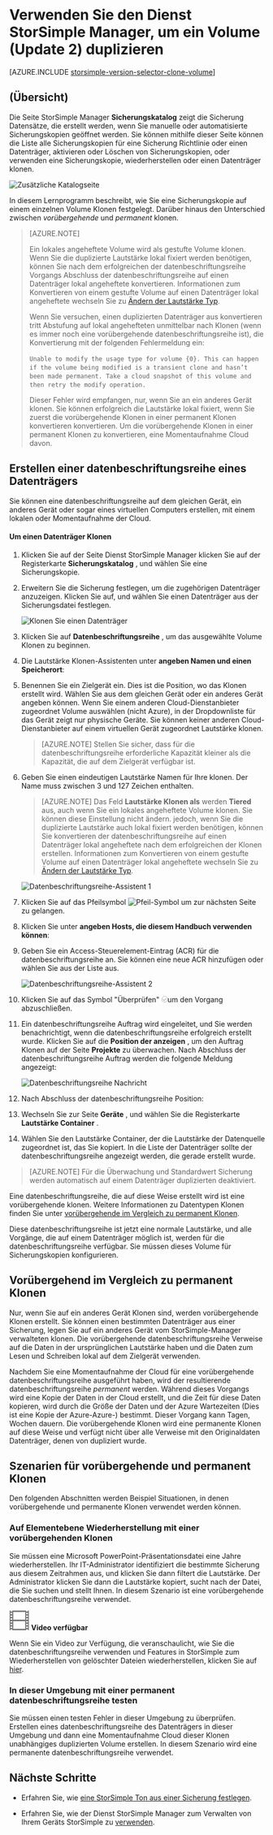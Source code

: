 <properties
   pageTitle="Die Lautstärke StorSimple Klonen | Microsoft Azure"
   description="Die verschiedenen datenbeschriftungsreihe Typen und wann sie verwendet werden, und wird erläutert, wie Sie eine Sicherungskopie, legen Sie auf einem einzelnen Volume Klonen verwenden können."
   services="storsimple"
   documentationCenter="NA"
   authors="alkohli"
   manager="carmonm"
   editor="" />
<tags 
   ms.service="storsimple"
   ms.devlang="NA"
   ms.topic="article"
   ms.tgt_pltfrm="NA"
   ms.workload="TBD"
   ms.date="07/27/2016"
   ms.author="alkohli" />

# <a name="use-the-storsimple-manager-service-to-clone-a-volume-update-2"></a>Verwenden Sie den Dienst StorSimple Manager, um ein Volume (Update 2) duplizieren

[AZURE.INCLUDE [storsimple-version-selector-clone-volume](../../includes/storsimple-version-selector-clone-volume.md)]

## <a name="overview"></a>(Übersicht)

Die Seite StorSimple Manager **Sicherungskatalog** zeigt die Sicherung Datensätze, die erstellt werden, wenn Sie manuelle oder automatisierte Sicherungskopien geöffnet werden. Sie können mithilfe dieser Seite können die Liste alle Sicherungskopien für eine Sicherung Richtlinie oder einen Datenträger, aktivieren oder Löschen von Sicherungskopien, oder verwenden eine Sicherungskopie, wiederherstellen oder einen Datenträger klonen.

![Zusätzliche Katalogseite](./media/storsimple-clone-volume-u2/backupCatalog.png)  

In diesem Lernprogramm beschreibt, wie Sie eine Sicherungskopie auf einem einzelnen Volume Klonen festgelegt. Darüber hinaus den Unterschied zwischen *vorübergehende* und *permanent* klonen.

>[AZURE.NOTE] 
>
>Ein lokales angeheftete Volume wird als gestufte Volume klonen. Wenn Sie die duplizierte Lautstärke lokal fixiert werden benötigen, können Sie nach dem erfolgreichen der datenbeschriftungsreihe Vorgangs Abschluss der datenbeschriftungsreihe auf einen Datenträger lokal angeheftete konvertieren. Informationen zum Konvertieren von einem gestufte Volume auf einen Datenträger lokal angeheftete wechseln Sie zu [Ändern der Lautstärke Typ](storsimple-manage-volumes-u2.md#change-the-volume-type).
>
>Wenn Sie versuchen, einen duplizierten Datenträger aus konvertieren tritt Abstufung auf lokal angehefteten unmittelbar nach Klonen (wenn es immer noch eine vorübergehende datenbeschriftungsreihe ist), die Konvertierung mit der folgenden Fehlermeldung ein:
>
>`Unable to modify the usage type for volume {0}. This can happen if the volume being modified is a transient clone and hasn’t been made permanent. Take a cloud snapshot of this volume and then retry the modify operation.` 
>
>Dieser Fehler wird empfangen, nur, wenn Sie an ein anderes Gerät klonen. Sie können erfolgreich die Lautstärke lokal fixiert, wenn Sie zuerst die vorübergehende Klonen in einer permanent Klonen konvertieren konvertieren. Um die vorübergehende Klonen in einer permanent Klonen zu konvertieren, eine Momentaufnahme Cloud davon.

## <a name="create-a-clone-of-a-volume"></a>Erstellen einer datenbeschriftungsreihe eines Datenträgers

Sie können eine datenbeschriftungsreihe auf dem gleichen Gerät, ein anderes Gerät oder sogar eines virtuellen Computers erstellen, mit einem lokalen oder Momentaufnahme der Cloud.

#### <a name="to-clone-a-volume"></a>Um einen Datenträger Klonen

1. Klicken Sie auf der Seite Dienst StorSimple Manager klicken Sie auf der Registerkarte **Sicherungskatalog** , und wählen Sie eine Sicherungskopie.

2. Erweitern Sie die Sicherung festlegen, um die zugehörigen Datenträger anzuzeigen. Klicken Sie auf, und wählen Sie einen Datenträger aus der Sicherungsdatei festlegen.

     ![Klonen Sie einen Datenträger](./media/storsimple-clone-volume-u2/CloneVol.png) 

3. Klicken Sie auf **Datenbeschriftungsreihe** , um das ausgewählte Volume Klonen zu beginnen.

4. Die Lautstärke Klonen-Assistenten unter **angeben Namen und einen Speicherort**:

  1. Benennen Sie ein Zielgerät ein. Dies ist die Position, wo das Klonen erstellt wird. Wählen Sie aus dem gleichen Gerät oder ein anderes Gerät angeben können. Wenn Sie einem anderen Cloud-Dienstanbieter zugeordnet Volume auswählen (nicht Azure), in der Dropdownliste für das Gerät zeigt nur physische Geräte. Sie können keiner anderen Cloud-Dienstanbieter auf einem virtuellen Gerät zugeordnet Lautstärke klonen.

        >[AZURE.NOTE] Stellen Sie sicher, dass für die datenbeschriftungsreihe erforderliche Kapazität kleiner als die Kapazität, die auf dem Zielgerät verfügbar ist.

  2. Geben Sie einen eindeutigen Lautstärke Namen für Ihre klonen. Der Name muss zwischen 3 und 127 Zeichen enthalten. 
    
        >[AZURE.NOTE] Das Feld **Lautstärke Klonen als** werden **Tiered** aus, auch wenn Sie ein lokales angeheftete Volume klonen. Sie können diese Einstellung nicht ändern. jedoch, wenn Sie die duplizierte Lautstärke auch lokal fixiert werden benötigen, können Sie konvertieren der datenbeschriftungsreihe auf einen Datenträger lokal angeheftete nach dem erfolgreichen der Klonen erstellen. Informationen zum Konvertieren von einem gestufte Volume auf einen Datenträger lokal angeheftete wechseln Sie zu [Ändern der Lautstärke Typ](storsimple-manage-volumes-u2.md#change-the-volume-type).

        ![Datenbeschriftungsreihe-Assistent 1](./media/storsimple-clone-volume-u2/clone1.png) 

  3. Klicken Sie auf das Pfeilsymbol ![Pfeil-Symbol](./media/storsimple-clone-volume-u2/HCS_ArrowIcon.png) um zur nächsten Seite zu gelangen.

5. Klicken Sie unter **angeben Hosts, die diesem Handbuch verwenden können**:

  1. Geben Sie ein Access-Steuerelement-Eintrag (ACR) für die datenbeschriftungsreihe an. Sie können eine neue ACR hinzufügen oder wählen Sie aus der Liste aus.

        ![Datenbeschriftungsreihe-Assistent 2](./media/storsimple-clone-volume-u2/clone2.png) 

  2. Klicken Sie auf das Symbol "Überprüfen" ![Kontrollkästchen-Symbol](./media/storsimple-clone-volume-u2/HCS_CheckIcon.png)um den Vorgang abzuschließen.

6. Ein datenbeschriftungsreihe Auftrag wird eingeleitet, und Sie werden benachrichtigt, wenn die datenbeschriftungsreihe erfolgreich erstellt wurde. Klicken Sie auf die **Position der anzeigen** , um den Auftrag Klonen auf der Seite **Projekte** zu überwachen. Nach Abschluss der datenbeschriftungsreihe Auftrag werden die folgende Meldung angezeigt:

    ![Datenbeschriftungsreihe Nachricht](./media/storsimple-clone-volume-u2/CloneMsg.png) 

7. Nach Abschluss der datenbeschriftungsreihe Position:

  1. Wechseln Sie zur Seite **Geräte** , und wählen Sie die Registerkarte **Lautstärke Container** . 
  2. Wählen Sie den Lautstärke Container, der die Lautstärke der Datenquelle zugeordnet ist, das Sie kopiert. In die Liste der Datenträger sollte der datenbeschriftungsreihe angezeigt werden, die gerade erstellt wurde.

>[AZURE.NOTE] Für die Überwachung und Standardwert Sicherung werden automatisch auf einem Datenträger duplizierten deaktiviert.

Eine datenbeschriftungsreihe, die auf diese Weise erstellt wird ist eine vorübergehende klonen. Weitere Informationen zu Datentypen Klonen finden Sie unter [vorübergehende im Vergleich zu permanent Klonen](#transient-vs.-permanent-clones).

Diese datenbeschriftungsreihe ist jetzt eine normale Lautstärke, und alle Vorgänge, die auf einem Datenträger möglich ist, werden für die datenbeschriftungsreihe verfügbar. Sie müssen dieses Volume für Sicherungskopien konfigurieren.

## <a name="transient-vs-permanent-clones"></a>Vorübergehend im Vergleich zu permanent Klonen

Nur, wenn Sie auf ein anderes Gerät Klonen sind, werden vorübergehende Klonen erstellt. Sie können einen bestimmten Datenträger aus einer Sicherung, legen Sie auf ein anderes Gerät vom StorSimple-Manager verwalteten klonen. Die vorübergehende datenbeschriftungsreihe Verweise auf die Daten in der ursprünglichen Lautstärke haben und die Daten zum Lesen und Schreiben lokal auf dem Zielgerät verwenden. 

Nachdem Sie eine Momentaufnahme der Cloud für eine vorübergehende datenbeschriftungsreihe ausgeführt haben, wird der resultierende datenbeschriftungsreihe *permanent* werden. Während dieses Vorgangs wird eine Kopie der Daten in der Cloud erstellt, und die Zeit für diese Daten kopieren, wird durch die Größe der Daten und der Azure Wartezeiten (Dies ist eine Kopie der Azure-Azure-) bestimmt. Dieser Vorgang kann Tagen, Wochen dauern. Die vorübergehende Klonen wird eine permanente Klonen auf diese Weise und verfügt nicht über alle Verweise mit den Originaldaten Datenträger, denen von dupliziert wurde. 

## <a name="scenarios-for-transient-and-permanent-clones"></a>Szenarien für vorübergehende und permanent Klonen

Den folgenden Abschnitten werden Beispiel Situationen, in denen vorübergehende und permanente Klonen verwendet werden können.

### <a name="item-level-recovery-with-a-transient-clone"></a>Auf Elementebene Wiederherstellung mit einer vorübergehenden Klonen

Sie müssen eine Microsoft PowerPoint-Präsentationsdatei eine Jahre wiederherstellen. Ihr IT-Administrator identifiziert die bestimmte Sicherung aus diesem Zeitrahmen aus, und klicken Sie dann filtert die Lautstärke. Der Administrator klicken Sie dann die Lautstärke kopiert, sucht nach der Datei, die Sie suchen und stellt Ihnen. In diesem Szenario ist eine vorübergehende datenbeschriftungsreihe verwendet. 
 
![Video verfügbar](./media/storsimple-clone-volume-u2/Video_icon.png) **Video verfügbar**

Wenn Sie ein Video zur Verfügung, die veranschaulicht, wie Sie die datenbeschriftungsreihe verwenden und Features in StorSimple zum Wiederherstellen von gelöschter Dateien wiederherstellen, klicken Sie auf [hier](https://azure.microsoft.com/documentation/videos/storsimple-recover-deleted-files-with-storsimple/).

### <a name="testing-in-the-production-environment-with-a-permanent-clone"></a>In dieser Umgebung mit einer permanent datenbeschriftungsreihe testen

Sie müssen einen testen Fehler in dieser Umgebung zu überprüfen. Erstellen eines datenbeschriftungsreihe des Datenträgers in dieser Umgebung und dann eine Momentaufnahme Cloud dieser Klonen unabhängiges duplizierten Volume erstellen. In diesem Szenario wird eine permanente datenbeschriftungsreihe verwendet.  

## <a name="next-steps"></a>Nächste Schritte
- Erfahren Sie, wie [eine StorSimple Ton aus einer Sicherung festlegen](storsimple-restore-from-backup-set-u2.md).

- Erfahren Sie, wie der Dienst StorSimple Manager zum Verwalten von Ihrem Geräts StorSimple zu [verwenden](storsimple-manager-service-administration.md).

 
